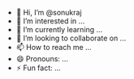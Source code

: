 - 👋 Hi, I’m @sonukraj
- 👀 I’m interested in ...
- 🌱 I’m currently learning ...
- 💞️ I’m looking to collaborate on ...
- 📫 How to reach me ...
- 😄 Pronouns: ...
- ⚡ Fun fact: ...

<!---
sonukraj/sonukraj is a ✨ special ✨ repository because its `README.md` (this file) appears on your GitHub profile.
You can click the Preview link to take a look at your changes.
--->
